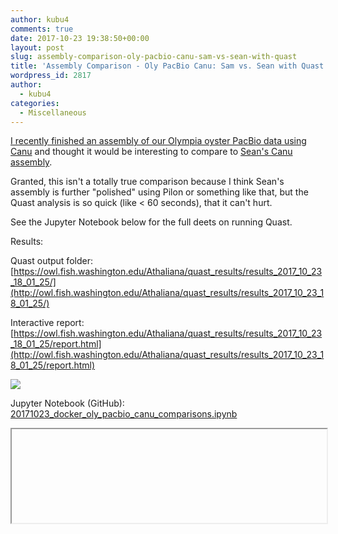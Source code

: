 ```yaml
---
author: kubu4
comments: true
date: 2017-10-23 19:38:50+00:00
layout: post
slug: assembly-comparison-oly-pacbio-canu-sam-vs-sean-with-quast
title: 'Assembly Comparison - Oly PacBio Canu: Sam vs. Sean with Quast'
wordpress_id: 2817
author:
  - kubu4
categories:
  - Miscellaneous
---
```


[I recently finished an assembly of our Olympia oyster PacBio data using Canu](2017/10/18/genome-assembly-olympia-oyster-pacbio-canu-v1-6.html) and thought it would be interesting to compare to [Sean's Canu assembly](httpss://genefish.wordpress.com/2017/06/19/seans-notebook-canu-run-finished/).

Granted, this isn't a totally true comparison because I think Sean's assembly is further "polished" using Pilon or something like that, but the Quast analysis is so quick (like < 60 seconds), that it can't hurt.

See the Jupyter Notebook below for the full deets on running Quast.

Results:

Quast output folder: [https://owl.fish.washington.edu/Athaliana/quast_results/results_2017_10_23_18_01_25/](http://owl.fish.washington.edu/Athaliana/quast_results/results_2017_10_23_18_01_25/)

Interactive report: [https://owl.fish.washington.edu/Athaliana/quast_results/results_2017_10_23_18_01_25/report.html](http://owl.fish.washington.edu/Athaliana/quast_results/results_2017_10_23_18_01_25/report.html)

[![](https://owl.fish.washington.edu/Athaliana/20171023_quast_sbcanu_sjwcanu.png)](http://owl.fish.washington.edu/Athaliana/20171023_quast_sbcanu_sjwcanu.png)

Jupyter Notebook (GitHub): [20171023_docker_oly_pacbio_canu_comparisons.ipynb](httpss://github.com/sr320/LabDocs/blob/master/jupyter_nbs/sam/20171023_docker_oly_pacbio_canu_comparisons.ipynb)

<iframe src="httpss://render.githubusercontent.com/view/ipynb?commit=192e1931156bbcef82aaa2bc19869d4dddd7f19b&enc;_url=68747470733a2f2f7261772e67697468756275736572636f6e74656e742e636f6d2f73723332302f4c6162446f63732f313932653139333131353662626365663832616161326263313938363964346464646437663139622f6a7570797465725f6e62732f73616d2f32303137313032335f646f636b65725f6f6c795f70616362696f5f63616e755f636f6d70617269736f6e732e6970796e62&nwo;=sr320%2FLabDocs&path;=jupyter_nbs%2Fsam%2F20171023_docker_oly_pacbio_canu_comparisons.ipynb&repository;_id=13746500&repository;_type=Repository#21d2dd23-a18b-410c-88c5-1c5ac7067a2b" width="100%" same_height_as="window" scrolling="yes"></iframe>
